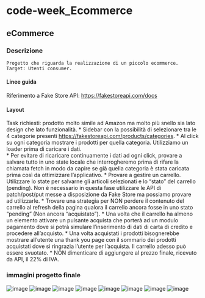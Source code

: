 # code-week_Ecommerce

## eCommerce
### Descrizione
    Progetto che riguarda la realizzazione di un piccolo ecommerce.
    Target: Utenti consumer.

#### Linee guida
   Riferimento a Fake Store API: https://fakestoreapi.com/docs
#### Layout
    
  Task richiesti:
  prodotto molto simile ad Amazon ma molto più snello sia lato design che lato funzionalità.
    * Sidebar con la possibilità di selezionare tra le 4 categorie presenti
        https://fakestoreapi.com/products/categories.
    * Al click su ogni categoria mostrare i prodotti per quella categoria. Utilizziamo un   
        loader prima di caricare i dati.    
    * Per evitare di ricaricare continuamente i dati ad ogni click, provare a salvare tutto in
        uno state locale che interrogheremo prima di rifare la chiamata fetch in modo da
        capire se già quella categoria è stata caricata prima così da ottimizzare l’applicativo.
    * Provare a gestire un carrello. Utilizzare lo state per salvarne gli articoli selezionati e
        lo “stato” del carrello (pending). Non è necessario in questa fase utilizzare le API di
        patch/post/put messe a disposizione da Fake Store ma possiamo provare ad
        utilizzarle.
    * Trovare una strategia per NON perdere il contenuto del carrello al refresh della
        pagina qualora il carrello ancora fosse in uno stato “pending” (Non ancora
        “acquistato”).
    * Una volta che il carrello ha almeno un elemento attivare un pulsante acquista che
        porterà ad un modulo pagamento dove si potrà simulare l’inserimento di dati di carta
        di credito e procedere all’acquisto.
    * Una volta acquistati i prodotti bisognerebbe mostrare all’utente una thank you page
        con il sommario dei prodotti acquistati dove si ringrazia l’utente per l’acquista. Il
        carrello adesso può essere svuotato.
    * NON dimenticare di aggiungere al prezzo finale, ricevuto da API, il 22% di IVA.   

### immagini progetto finale

![image](https://user-images.githubusercontent.com/48923975/114011612-b58d7e80-9865-11eb-9082-7d85a4e3d6d7.png)
![image](https://user-images.githubusercontent.com/48923975/114011662-c807b800-9865-11eb-83bc-390a78c8dbd3.png)
![image](https://user-images.githubusercontent.com/48923975/114011751-e1106900-9865-11eb-848d-5426784d6d65.png)
![image](https://user-images.githubusercontent.com/48923975/114011913-0a30f980-9866-11eb-926b-015c39479f8a.png)
![image](https://user-images.githubusercontent.com/48923975/114012009-1f0d8d00-9866-11eb-9a9a-71e7643171bf.png)
![image](https://user-images.githubusercontent.com/48923975/114012127-3b112e80-9866-11eb-97f2-02760cd0b73d.png)
![image](https://user-images.githubusercontent.com/48923975/114012174-482e1d80-9866-11eb-976d-ed157544f11c.png)
![image](https://user-images.githubusercontent.com/48923975/114012223-59772a00-9866-11eb-9797-342f2641981f.png)







